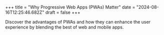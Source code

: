+++
title = "Why Progressive Web Apps (PWAs) Matter"
date = "2024-08-16T12:25:46.682Z"
draft = false
+++

  Discover the advantages of PWAs and how they can enhance the user experience by blending the best of web and mobile apps.
        